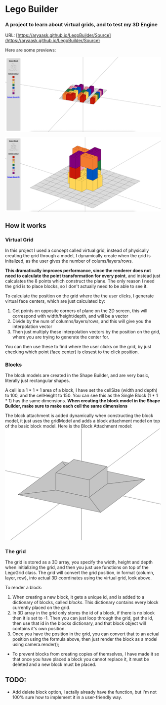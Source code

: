 # Lego Builder
### A project to learn about virtual grids, and to test my 3D Engine

URL: [https://aryaask.github.io/LegoBuilder/Source](https://aryaask.github.io/LegoBuilder/Source)

Here are some previews:

![Preview 1](Previews/Preview1.png?raw=true)

![Preview 2](Previews/Preview2.png?raw=true)

## How it works

### Virtual Grid
In this project I used a concept called virtual grid, instead of physically creating the grid through a model, I dynamically create when the grid is initalized, as the user gives the number of colums/layers/rows.

**This dramatically improves performance, since the renderer does not need to calculate the point transformation for every point**, and instead just calculates the 8 points which construct the plane. The only reason I need the grid is to place blocks, so I don't actually need to be able to see it.

To calculate the position on the grid where the the user clicks, I generate virtual face centers, which are just calculated by:
1. Get points on opposite corners of plane on the 2D screen, this will correspond with width/height/depth, and will be a vector
2. Divide by the num of columns/layers/rows, and this will give you the interpolation vector
3. Then just multiply these interpolation vectors by the position on the grid, where you are trying to generate the center for.

You can then use these to find where the user clicks on the grid, by just checking which point (face center) is closest to the click position.


### Blocks
The block models are created in the Shape Builder, and are very basic, literally just rectangular shapes. 

A cell is a 1 * 1 * 1 area of a block, I have set the cellSize (width and depth) to 100, and the cellHeight to 150. You can see this as the Single Block (1 * 1 * 1) has the same dimensions. **When creating the block model in the Shape Builder, make sure to make each cell the same dimensions**

The block attachment is added dynamically when constructing the block model, it just uses the gridModel and adds a block attachment model on top of the basic block model. Here is the Block Attachment model:\
![Block Attachment](Previews/BlockAttachment.png?raw=true)


### The grid
The grid is stored as a 3D array, you specify the width, height and depth when initializing the grid, and then you just use functions on top of the LegoGrid class. The grid will convert the grid position, in format {column, layer, row}, into actual 3D coordinates using the virtual grid, look above.

To render a block:
1. When creating a new block, it gets a unique id, and is added to a dictionary of blocks, called *blocks*. This dictionary contains every block currently placed on the grid.
2. In 3D array in the grid only stores the id of a block, if there is no block then it is set to -1. Then you can just loop through the grid, get the id, then use that id in the blocks dictionary, and that block object will contains it's own position.
3. Once you have the position in the grid, you can convert that to an actual position using the formula above, then just render the block as a model using camera.render();

- To prevent blocks from creating copies of themselves, I have made it so that once you have placed a block you cannot replace it, it must be deleted and a new block must be placed.

## TODO:
- Add delete block option, I actally already have the function, but I'm not 100% sure how to implement it in a user-friendly way.